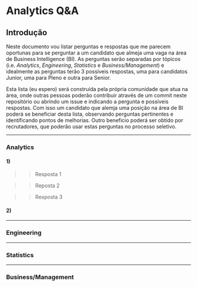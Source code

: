 # Analytics Q&A

## Introdução

Neste documento vou listar perguntas e respostas que me parecem oportunas para se
perguntar a um candidato que almeja uma vaga na área de Business Intelligence (BI). As
perguntas serão separadas por tópicos (i.e. *Analytics*, *Engineering*, *Statistics* e
*Business/Management*) e idealmente as perguntas terão 3 possíveis respostas, uma para
candidatos Junior, uma para Pleno e outra para Senior.

Esta lista (eu espero) será construída pela própria comunidade que atua na área,
onde outras pessoas poderão contribuir através de um commit neste repositório ou
abrindo um issue e indicando a pergunta e possíveis respostas. Com isso um candidato que
alemja uma posição na área de BI poderá se beneficiar desta lista, observando
perguntas pertinentes e identificando pontos de melhorias. Outro benefício poderá ser
obtido por recrutadores, que poderão usar estas perguntas no processo seletivo.

--------------------------------------------------------------------------------------------

### Analytics

#### 1)

>> Resposta 1

>> Reposta 2

>> Resposta 3

#### 2)

--------------------------------------------------------------------------------------------

### Engineering


--------------------------------------------------------------------------------------------

### Statistics


--------------------------------------------------------------------------------------------

### Business/Management
